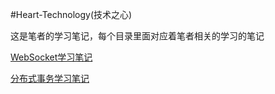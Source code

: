 #Heart-Technology(技术之心)

这是笔者的学习笔记，每个目录里面对应着笔者相关的学习的笔记


        
[WebSocket学习笔记](./http/WebSocket.md)

[分布式事务学习笔记](./data/acid.md)

